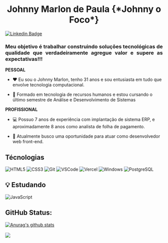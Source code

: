 <h1 align="center">
  Johnny Marlon de Paula {*Johnny o Foco*}
</h1>

[![Linkedin Badge](https://img.shields.io/badge/-LinkedIn-blue?style=for-the-badge&logo=Linkedin&logoColor=white&link=https://www.linkedin.com//johnnymarlon/)](https://www.linkedin.com/in/matheus-alves-dos-santos/)

<h3 align="justify">
Meu objetivo é trabalhar construindo soluções tecnológicas de qualidade que verdadeiramente agregue valor e supere as expectativas!!!
</h3>

**PESSOAL**

- :heart: Eu sou o Johnny Marlon, tenho 31 anos e sou entusiasta em tudo que envolve tecnologia computacional. 

- :book: Formado em tecnologia de recursos humanos e estou cursando o último semestre   de Análise e Desenvolvimento de Sistemas

**PROFISSIONAL**

- :computer: Possuo 7 anos de experiência com implantação de sistema ERP, e aproximadamente 8 anos como analista de folha de pagamento.

- :telescope: Atualmente busco uma oportunidade para atuar como desenvolvedor web front-end.


## Técnologias

![HTML5](https://img.shields.io/badge/-HTML5-E34F26?style=flat-square&logo=html5&logoColor=white) ![CSS3](https://img.shields.io/badge/-CSS3-549FDE?style=flat-square&logo=css3&logoColor=white) ![Git](https://img.shields.io/badge/-Git-F05032?style=flat-square&logo=git&logoColor=white) ![VSCode](https://img.shields.io/badge/-VSCode-0085D1?style=flat-square&logo=visual-studio-code&logoColor=white) ![Vercel](https://img.shields.io/badge/-Vercel-000000?style=flat-square&logo=vercel&logoColor=white) ![Windows](https://img.shields.io/badge/-Windows-00ADEF?style=flat-square&logo=windows&logoColor=white) ![PostgreSQL](https://img.shields.io/badge/-PostgreSQL-0076C6?style=flat-square&logo=postgreSQL&logoColor=white)


## :bulb: Estudando

![JavaScript](https://img.shields.io/badge/-JavaScript-F7B93E?style=flat-square&logo=javascript&logoColor=fff)


## GitHub Status:

<a href="https://github.com/johnnyofoco/johnnyofoco">
   <img align="center" src="https://github-readme-stats.vercel.app/api?username=johnnyofoco&show_icons=true&include_all_commits=true&theme=dark" alt="Anurag's github stats" />
</a> 
<br>
<br>
<a href="https://github.com/johnnyofoco/johnnyofoco">
  <!-- Change the `github-readme-stats.anuraghazra1.vercel.app` to `github-readme-stats.vercel.app`  -->
  <img align="center" src="https://github-readme-stats.vercel.app/api/top-langs/?username=johnnyofoco&layout=compact&theme=dark"/>
</a>
